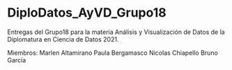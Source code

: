 # DiploDatos_AyVD_Grupo18

Entregas del Grupo18 para la materia Análisis y Visualización de Datos de la Diplomatura en Ciencia de Datos 2021.

Miembros: Marlen Altamirano
          Paula Bergamasco
          Nicolas Chiapello
          Bruno García
